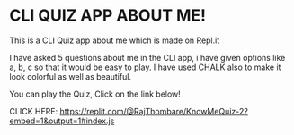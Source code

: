 # CLI QUIZ APP ABOUT ME!

This is a CLI Quiz app about me which is made on Repl.it

I have asked 5 questions about me in the CLI app, i have given options like a, b, c
so that it would be easy to play. I have used CHALK also to make it look colorful as well as beautiful.

You can play the Quiz, Click on the link below!

CLICK HERE: https://replit.com/@RajThombare/KnowMeQuiz-2?embed=1&output=1#index.js